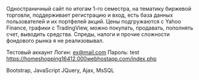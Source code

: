 Одностраничный сайт по итогам 1-го семестра, на тематику биржевой торговли, поддерживает регистрацию и вход, есть база данных пользователей и их
портфелей акций. Цены подгружаются с Yahoo Finance, графики с TradingView, можно покупать, продавать, пополнять счет, выводить средства. Спреды, налоги и прочие сложности фондового рынка я не реализовывал.

Тестовый аккаунт Логин: ex@mail.com  Пароль: test
https://homeshopping16412.000webhostapp.com/index.php

Bootstrap, JavaScript JQuery, Ajax, MsSQL

